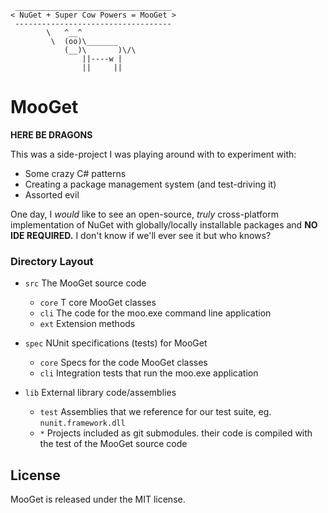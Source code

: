      ___________________________________
    < NuGet + Super Cow Powers = MooGet >
     -----------------------------------
            \   ^__^
             \  (oo)\_______
                (__)\       )\/\
                    ||----w |
                    ||     ||

MooGet
======

**HERE BE DRAGONS**

This was a side-project I was playing around with to experiment with:

 - Some crazy C# patterns
 - Creating a package management system (and test-driving it)
 - Assorted evil

One day, I *would* like to see an open-source, *truly* cross-platform implementation of NuGet with globally/locally installable packages and **NO IDE REQUIRED.**  I don't know if we'll ever see it but who knows?

### Directory Layout

 - `src` The MooGet source code
   - `core` T core MooGet classes
   - `cli` The code for the moo.exe command line application
   - `ext` Extension methods

 - `spec` NUnit specifications (tests) for MooGet
   - `core` Specs for the code MooGet classes
   - `cli` Integration tests that run the moo.exe application

 - `lib` External library code/assemblies
   - `test` Assemblies that we reference for our test suite, eg. `nunit.framework.dll`
   - `*` Projects included as git submodules. their code is compiled with the test of the MooGet source code

License
-------

MooGet is released under the MIT license.
